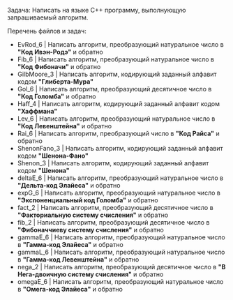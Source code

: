 Задача: 
Написать на языке C++ программу, выполнующую запрашиваемый алгоритм.

Перечень файлов и задач:
- EvRod_6      | Написать алгоритм, преобразующий натуральное число в **"Код Ивэн-Родэ"** и обратно
- Fib_6        | Написать алгоритм, преобразующий натуральное число в **"Код Фибоначи"** и обратно
- GilbMoore_3  | Написать алгоритм, кодирующий заданный алфавит кодом **"Глиберта-Мура"**
- Gol_6        | Написать алгоритм, преобразующий десятичное число в **"Код Голомба"** и обратно
- Haff_4       | Написать алгоритм, кодирующий заданный алфавит кодом **"Хаффмана"** 
- Lev_6        | Написать алгоритм, преобразующий натуральное число в **"Код Левенштейна"** и обратно
- Rai_6        | Написать алгоритм, преобразующий число в **"Код Райса"** и обратно
- ShenonFano_3 | Написать алгоритм, кодирующий заданный алфавит кодом **"Шенона-Фано"**
- Shenon_3     | Написать алгоритм, кодирующий заданный алфавит кодом **"Шенона"**
- deltaE_6     | Написать алгоритм, преобразующий натуральное число в **"Дельта-код Элайеса"** и обратно
- expG_6       | Написать алгоритм, преобразующий натуральное число в **"Экспоненциальный код Голомба"** и обратно
- fact_2       | Написать алгоритм, преобразующий десятичное число в **"Факториальную систему счисления"** и обратно
- fib_2        | Написать алгоритм, преобразующий десятичное число в **"Фибоначчиеву систему счисления"** и обратно
- gammaE_6     | Написать алгоритм, преобразующий натуральное число в **"Гамма-код Элайеса"** и обратно
- gammaL_6     | Написать алгоритм, преобразующий натуральное число в **"Гамма-код Левенштейна"** и обратно
- nega_2       | Написать алгоритм, преобразующий десятичное число в **"В Нега-двоичную систему счисления"** и обратно
- omegaE_6     | Написать алгоритм, преобразующий натуральное число в **"Омега-код Элайеса"** и обратно
